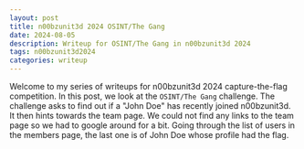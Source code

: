 ```yaml
---
layout: post
title: n00bzunit3d 2024 OSINT/The Gang
date: 2024-08-05 
description: Writeup for OSINT/The Gang in n00bzunit3d 2024
tags: n00bzunit3d2024
categories: writeup
---
```

Welcome to my series of writeups for n00bzunit3d 2024 capture-the-flag competition. In this post, we look at the `OSINT/The Gang` challenge. The challenge asks to find out if a "John Doe" has recently joined n00bzunit3d. It then hints towards the team page. We could not find any links to the team page so we had to google around for a bit. Going through the list of users in the members page, the last one is of John Doe whose profile had the flag.